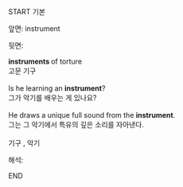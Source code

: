 START
기본

앞면:
instrument


뒷면:
<div><div><b>instruments </b>of torture </div><div>고문 기구</div></div><div><br></div><div>Is he learning an <strong>instrument</strong>? </div><div><div>그가 악기를 배우는 게 있나요?</div></div><div><br></div><div><div>He draws a unique full sound from the <strong>instrument</strong>. </div><div><div>그는 그 악기에서 특유의 깊은 소리를 자아낸다.</div></div></div><div><br></div><div>기구 , 악기</div>


해석:
<!--ID: 1746614454120-->
END